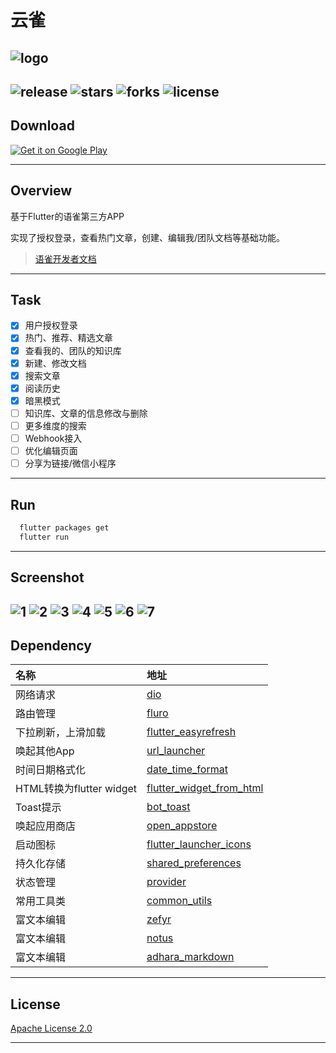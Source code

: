 # 云雀
![logo](https://cdn.nlark.com/yuque/0/2019/png/84147/1547032500238-d93512f4-db23-442f-b4d8-1d46304f9673.png)
---

![release](https://img.shields.io/github/release/veneris/lark.svg)
![stars](https://img.shields.io/github/stars/veneris/Lark)
![forks](https://img.shields.io/github/forks/veneris/Lark)
![license](https://img.shields.io/github/license/veneris/Lark)
--- 

## Download
 [![Get it on Google Play](https://upload.wikimedia.org/wikipedia/commons/archive/7/78/20190802123605%21Google_Play_Store_badge_EN.svg)](https://play.google.com/store/apps/details?id=cn.oever.lark)

---
## Overview
基于Flutter的语雀第三方APP

实现了授权登录，查看热门文章，创建、编辑我/团队文档等基础功能。
> [语雀开发者文档](https://www.yuque.com/yuque/developer/api)
---

## Task
- [x] 用户授权登录
- [x] 热门、推荐、精选文章
- [x] 查看我的、团队的知识库
- [x] 新建、修改文档
- [x] 搜索文章
- [x] 阅读历史
- [x] 暗黑模式
- [ ] 知识库、文章的信息修改与删除
- [ ] 更多维度的搜索
- [ ] Webhook接入
- [ ] 优化编辑页面
- [ ] 分享为链接/微信小程序
---

## Run
```bash
  flutter packages get
  flutter run
```
---

## Screenshot
![1](http://cdn.oever.cn//github/screenshot/lark/1.png)
![2](http://cdn.oever.cn//github/screenshot/lark/2.png)
![3](http://cdn.oever.cn//github/screenshot/lark/3.png)
![4](http://cdn.oever.cn//github/screenshot/lark/4.png)
![5](http://cdn.oever.cn//github/screenshot/lark/5.png)
![6](http://cdn.oever.cn//github/screenshot/lark/6.png)
![7](http://cdn.oever.cn//github/screenshot/lark/7.png)
---

## Dependency
| 名称| 地址|
| :--- | :--- |
|网络请求|[dio](https://pub.dev/packages/dio)|
|路由管理|[fluro](https://pub.dev/packages/fluro)|
|下拉刷新，上滑加载|[flutter_easyrefresh](https://pub.dev/packages/flutter_easyrefresh)|
|唤起其他App|[url_launcher](https://pub.dev/packages/url_launcher)|
|时间日期格式化|[date_time_format](https://pub.dev/packages/date_time_format)|
|HTML转换为flutter widget|[flutter_widget_from_html](https://pub.dev/packages/flutter_widget_from_html)|
|Toast提示|[bot_toast](https://pub.dev/packages/bot_toast)|
|唤起应用商店|[open_appstore](https://pub.dev/packages/open_appstore)|
|启动图标|[flutter_launcher_icons](https://pub.dev/packages/flutter_launcher_icons)|
|持久化存储|[shared_preferences](https://pub.dev/packages/shared_preferences)|
|状态管理|[provider](https://pub.dev/packages/provider)|
|常用工具类|[common_utils](https://pub.dev/packages/common_utils)|
|富文本编辑|[zefyr](https://pub.dev/packages/zefyr)|
|富文本编辑|[notus](https://pub.dev/packages/notus)|
|富文本编辑|[adhara_markdown](https://pub.dev/packages/adhara_markdown)|
---

## License
[Apache License 2.0](https://github.com/veneris/Lark/blob/dev/LICENSE)

---
